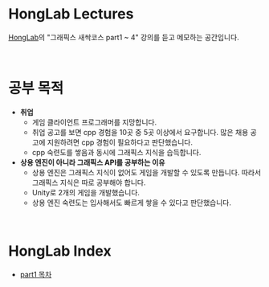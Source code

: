 # HongLab Lectures
[HongLab](https://honglab.co.kr/)의 "그래픽스 새싹코스 part1 ~ 4" 강의를 듣고 메모하는 공간입니다. </br>

<br>

# 공부 목적
- **취업**
   - 게임 클라이언트 프로그래머를 지망합니다.
   - 취업 공고를 보면 cpp 경험을 10곳 중 5곳 이상에서 요구합니다. 많은 채용 공고에 지원하려면 cpp 경험이 필요하다고 판단했습니다.
   - cpp 숙련도를 쌓음과 동시에 그래픽스 지식을 습득합니다.
- **상용 엔진이 아니라 그래픽스 API를 공부하는 이유**
   - 상용 엔진은 그래픽스 지식이 없어도 게임을 개발할 수 있도록 만듭니다. 따라서 그래픽스 지식은 따로 공부해야 합니다.
   - Unity로 2개의 게임을 개발했습니다.
   - 상용 엔진 숙련도는 입사해서도 빠르게 쌓을 수 있다고 판단했습니다.

<br>

# HongLab Index
- [part1 목차](part1/README.md)

